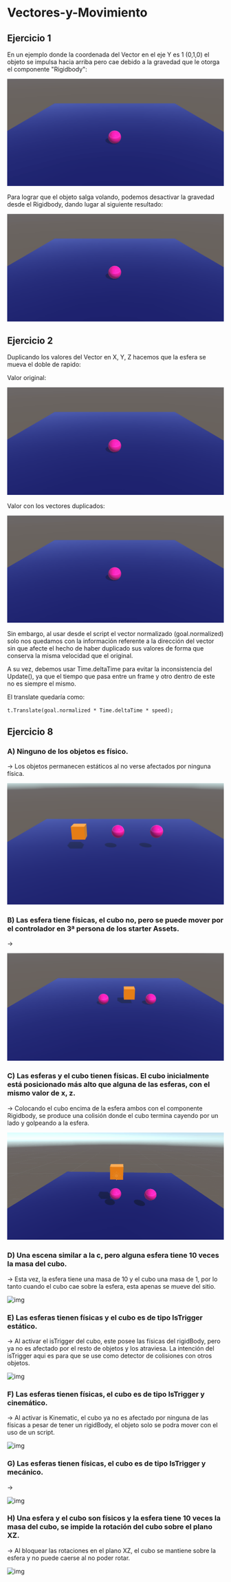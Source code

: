 # Vectores-y-Movimiento


## Ejercicio 1

En un ejemplo donde la coordenada del Vector en el eje Y es 1 (0,1,0) el objeto se impulsa hacia arriba pero cae debido a la gravedad que le otorga el componente "Rigidbody":

![gif](./GIF/conGravedad.gif)

Para lograr que el objeto salga volando, podemos desactivar la gravedad desde el Rigidbody, dando lugar al siguiente resultado:

![gif](./GIF/sinGravedad.gif)


## Ejercicio 2

Duplicando los valores del Vector en X, Y, Z hacemos que la esfera se mueva el doble de rapido:

Valor original:

![gif](./GIF/escalaNormal.gif)

Valor con los vectores duplicados:

![gif](./GIF/escalaDuplicada.gif)

Sin embargo, al usar desde el script el vector normalizado (goal.normalized) solo nos quedamos con la información referente a la dirección del vector sin que afecte el hecho de haber duplicado sus valores de forma que conserva la misma velocidad que el original.

 A su vez, debemos usar Time.deltaTime para evitar la inconsistencia del Update(), ya que el tiempo que pasa entre un frame y otro dentro de este no es siempre el mismo.
 
 El translate quedaría como:
 
 ```
 t.Translate(goal.normalized * Time.deltaTime * speed);
 ```
 
 ## Ejercicio 8
 
 ### A) Ninguno de los objetos es físico.
  -> Los objetos permanecen estáticos al no verse afectados por ninguna física.
 
 ![img](./img/A.PNG)
 
 ### B) Las esfera tiene físicas, el cubo no, pero se puede mover por el controlador en 3ª persona de los starter Assets.
  -> 
 
 ![gif](./GIF/B.gif)
 
 ### C) Las esferas y el cubo tienen físicas. El cubo inicialmente está posicionado más alto que alguna de las esferas, con el mismo valor de x, z.
  -> Colocando el cubo encima de la esfera ambos con el componente Rigidbody, se produce una colisión donde el cubo termina cayendo por un lado y golpeando a la esfera.
 
 ![gif](./GIF/C.gif)
 
  ### D) Una escena similar a la c, pero alguna esfera tiene 10 veces la masa del cubo.
  -> Esta vez, la esfera tiene una masa de 10 y el cubo una masa de 1, por lo tanto cuando el cubo cae sobre la esfera, esta apenas se mueve del sitio.
 
 ![img](./img/D.png)
 
  ### E) Las esferas tienen físicas y el cubo es de tipo IsTrigger estático.
  -> Al activar el isTrigger del cubo, este posee las físicas del rigidBody, pero ya no es afectado por el resto de objetos y los atraviesa. La intención del isTrigger   aqui es para que se use como detector de colisiones con otros objetos.
 
 ![img](./img/E.png)
 
  ### F) Las esferas tienen físicas, el cubo es de tipo IsTrigger y cinemático.
  -> Al activar is Kinematic, el cubo ya no es afectado por ninguna de las físicas a pesar de tener un rigidBody, el objeto solo se podra mover con el uso de un      script.
 
 ![img](./img/F.png)
 
  ### G) Las esferas tienen físicas, el cubo es de tipo IsTrigger y mecánico.
  -> 
 
 ![img](./img/G.png)
 
  ### H) Una esfera y el cubo son físicos y la esfera tiene 10 veces la masa del cubo, se impide la rotación del cubo sobre el plano XZ.
  -> Al bloquear las rotaciones en el plano XZ, el cubo se mantiene sobre la esfera y no puede caerse al no poder rotar.
 
 ![img](./img/H.png)
